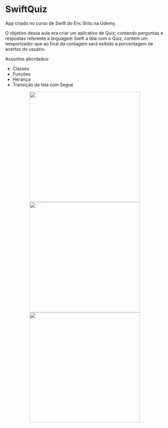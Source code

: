 # SwiftQuiz

App criado no curso de Swift do Eric Brito na Udemy.

O objetivo dessa aula era criar um aplicativo de Quiz, contendo perguntas e respostas referente a linguagem Swift a tela com o Quiz, contém um temporizador que ao final da contagem será exibido a porcentagem de acertos do usuário.

Assuntos abordados: 
* Classes
* Funções
* Herança
* Transição de tela com Segue


<p align="center">
  <img src="https://user-images.githubusercontent.com/42683152/130543683-9ae8b460-cb58-44ff-ad6e-cbc4b974bd5b.png" width="350">
  <img src="https://user-images.githubusercontent.com/42683152/130543690-ae58680a-2665-4df8-8311-23bdceca9fec.png" width="350">
  <img src="https://user-images.githubusercontent.com/42683152/130543692-ff343fc4-0438-4d15-a130-facbebc3461d.png" width="350">
</p>

